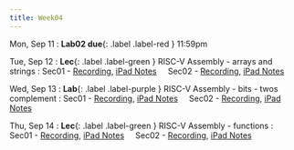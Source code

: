 ```yaml
---
title: Week04
---
```


Mon, Sep 11
: **Lab02 due**{: .label .label-red } 11:59pm

Tue, Sep 12
: **Lec**{: .label .label-green } RISC-V Assembly - arrays and strings
: Sec01 - [Recording](),
          [iPad Notes]()
&nbsp; &nbsp;
Sec02 - [Recording](),
        [iPad Notes]()

Wed, Sep 13
: **Lab**{: .label .label-purple } RISC-V Assembly - bits - twos complement
: Sec01 - [Recording](),
          [iPad Notes]()
&nbsp; &nbsp;
Sec02 - [Recording](),
        [iPad Notes]()

Thu, Sep 14
: **Lec**{: .label .label-green } RISC-V Assembly - functions
: Sec01 - [Recording](),
          [iPad Notes]()
&nbsp; &nbsp;
Sec02 - [Recording](),
        [iPad Notes]()
